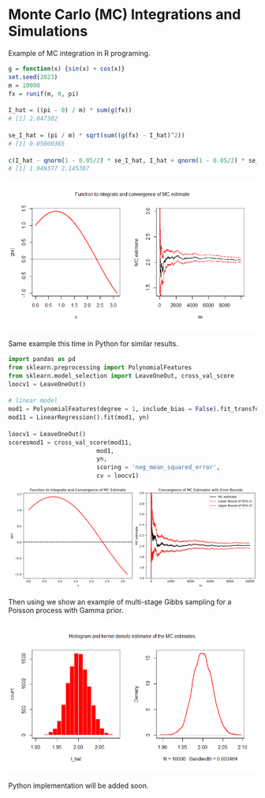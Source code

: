 # Monte Carlo (MC) Integrations and Simulations

Example of MC integration in R programing.


```r
g = function(x) {sin(x) + cos(x)}
set.seed(2023)
m = 10000
fx = runif(m, 0, pi)

I_hat = ((pi - 0) / m) * sum(g(fx))  
# [1] 2.047382

se_I_hat = (pi / m) * sqrt(sum((g(fx) - I_hat)^2)) 
# [1] 0.05000365

c(I_hat - qnorm(1 - 0.05/2) * se_I_hat, I_hat + qnorm(1 - 0.05/2) * se_I_hat) 
# [1] 1.949377 2.145387
```

![plot1R](/Assets/plot1R.png)

Same example this time in Python for similar results.

```python
import pandas as pd
from sklearn.preprocessing import PolynomialFeatures
from sklearn.model_selection import LeaveOneOut, cross_val_score
loocv1 = LeaveOneOut()

# linear model
mod1 = PolynomialFeatures(degree = 1, include_bias = False).fit_transform(xn)
mod11 = LinearRegression().fit(mod1, yn)

loocv1 = LeaveOneOut()
scoresmod1 = cross_val_score(mod11, 
                         mod1,
                         yn, 
                         scoring = 'neg_mean_squared_error',
                         cv = loocv1)
```


![plot1Py](/Assets/plot1Py.png)

Then using we show an example of multi-stage Gibbs sampling for a Poisson process with Gamma prior.

![plotR2](/Assets/plotR2.png)

Python implementation will be added soon.

